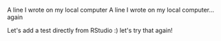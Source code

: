 A line I wrote on my local computer
A line I wrote on my local computer... again

Let's add a test directly from RStudio :) let's try that again!

